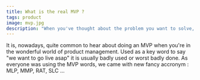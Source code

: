 ```yaml
---
title: What is the real MVP ?
tags: product
image: mvp.jpg
description: "When you've thought about the problem you want to solve, that your solution is designed, that your idea is validated. Now it's time to launch, but what do you launch ? What features would you choose first ? Small story about MVP, MLP, MMP, RAT, SLC ..."
---
```

<p class="lead">
   It is, nowadays, quite common to hear about doing an MVP when you're in the wonderful world of product management. Used as a key word to say "we want to go live asap" it is usually badly used or worst badly done. As everyone was using the MVP words, we came with new fancy accronym : MLP, MMP, RAT, SLC ... 
</p>
